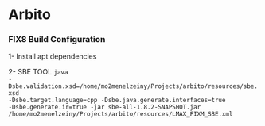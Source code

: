 # Arbito 
### FIX8 Build Configuration
1- Install apt dependencies<br>
    
2- SBE TOOL 
<code>java -Dsbe.validation.xsd=/home/mo2menelzeiny/Projects/arbito/resources/sbe.xsd -Dsbe.target.language=cpp -Dsbe.java.generate.interfaces=true -Dsbe.generate.ir=true -jar sbe-all-1.8.2-SNAPSHOT.jar /home/mo2menelzeiny/Projects/arbito/resources/LMAX_FIXM_SBE.xml</code>